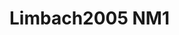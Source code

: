 <a name="material" />

# Limbach2005 NM1
<script type="application/ld+json">
  {
    "@context": "https://schema.org/",
    "@type": "ChemicalSubstance",
    "http://purl.org/dc/terms/conformsTo":
      {
        "@type": "CreativeWork",
        "@id": "https://bioschemas.org/profiles/ChemicalSubstance/0.4-RELEASE/"
      },
    "@id": "https://egonw.github.io/nanowiki/nanowiki161.html#material",
    "name": "Limbach2005 NM1",
    "sameAs": "http://127.0.0.1/mediawiki/index.php/Special:URIResolver/Limbach2005_NM1"
  }
</script>


